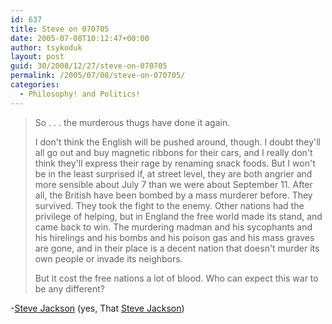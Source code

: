 ```yaml
---
id: 637
title: Steve on 070705
date: 2005-07-08T10:12:47+00:00
author: tsykoduk
layout: post
guid: 30/2008/12/27/steve-on-070705
permalink: /2005/07/08/steve-on-070705/
categories:
  - Philosophy! and Politics!
---
```

<blockquote>So . . . the murderous thugs have done it again.

<p>I don't think the English will be pushed around, though. I doubt they'll all go out and buy magnetic ribbons for their cars, and I really don't think they'll express their rage by renaming snack foods. But I won't be in the least surprised if, at street level, they are both angrier and more sensible about July 7 than we were about September 11. After all, the British have been bombed by a mass murderer before. They survived. They took the fight to the enemy. Other nations had the privilege of helping, but in England the free world made its stand, and came back to win. The murdering madman and his sycophants and his hirelings and his bombs and his poison gas and his mass graves are gone, and in their place is a decent nation that doesn't murder its own people or invade its neighbors.</p>


<p>But it cost the free nations a lot of blood. Who can expect this war to be any different?</blockquote></p>


<p>-<a href="http://www.sjgames.com/ill/archives.html?m=July&#38;y=2005&#38;d=8">Steve Jackson</a> (yes, That <a href="http://www.io.com/~sj/">Steve Jackson</a>)</p>